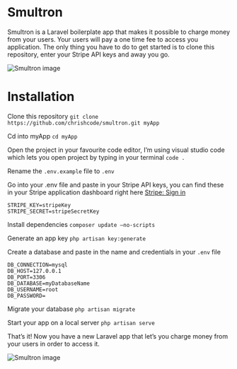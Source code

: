 # Smultron
Smultron is a Laravel boilerplate app that makes it possible to charge money from your users. Your users will pay a one time fee to access you application. The only thing you have to do to get started is to clone this repository, enter your Stripe API keys and away you go.

![Smultron image](https://file.coffee/u/8irX4k8Qijd.png)

# Installation
Clone this repository
`git clone https://github.com/chrishcode/smultron.git myApp`

Cd into myApp
`cd myApp`

Open the project in your favourite code editor, I’m using visual studio code which lets you open project by typing in your terminal
`code .`

Rename the `.env.example` file to `.env`

Go into your .env file and paste in your Stripe API keys, you can find these in your Stripe application dashboard right here [Stripe: Sign in](https://dashboard.stripe.com/)

```
STRIPE_KEY=stripeKey
STRIPE_SECRET=stripeSecretKey
```

Install dependencies
`composer update —no-scripts`

Generate an app key
`php artisan key:generate`

Create a database and paste in the name and credentials in your `.env` file
```
DB_CONNECTION=mysql
DB_HOST=127.0.0.1
DB_PORT=3306
DB_DATABASE=myDatabaseName
DB_USERNAME=root
DB_PASSWORD=
```

Migrate your database
`php artisan migrate`

Start your app on a local server
`php artisan serve`

That’s it! Now you have a new Laravel app that let’s you charge money from your users in order to access it.

![Smultron image](https://file.coffee/u/my4sZw3nfgl.png "")